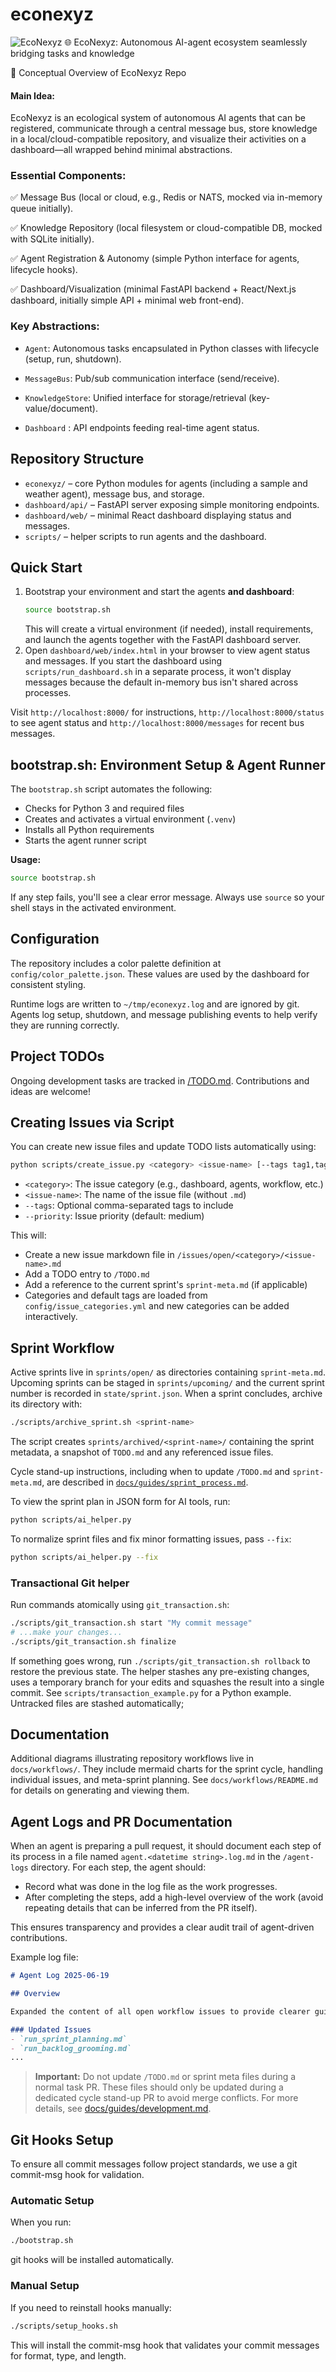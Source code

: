 # econexyz
![EcoNexyz](/img/robo_nexyz.png)
🌐 EcoNexyz: Autonomous AI-agent ecosystem seamlessly bridging tasks and knowledge

🧠 Conceptual Overview of EcoNexyz Repo
#### Main Idea:
EcoNexyz is an ecological system of autonomous AI agents that can be registered, communicate through a central message bus, store knowledge in a local/cloud-compatible repository, and visualize their activities on a dashboard—all wrapped behind minimal abstractions.

### Essential Components:

✅ Message Bus (local or cloud, e.g., Redis or NATS, mocked via in-memory queue initially).

✅ Knowledge Repository (local filesystem or cloud-compatible DB, mocked with SQLite initially).

✅ Agent Registration & Autonomy (simple Python interface for agents, lifecycle hooks).

✅ Dashboard/Visualization (minimal FastAPI backend + React/Next.js dashboard, initially simple API + minimal web front-end).

### Key Abstractions:
- `Agent`: Autonomous tasks encapsulated in Python classes with lifecycle (setup, run, shutdown).

- `MessageBus`: Pub/sub communication interface (send/receive).

- `KnowledgeStore`: Unified interface for storage/retrieval (key-value/document).

- `Dashboard` : API endpoints feeding real-time agent status.


## Repository Structure

- `econexyz/` – core Python modules for agents (including a sample and weather agent), message bus, and storage.
- `dashboard/api/` – FastAPI server exposing simple monitoring endpoints.
- `dashboard/web/` – minimal React dashboard displaying status and messages.
- `scripts/` – helper scripts to run agents and the dashboard.

## Quick Start

1. Bootstrap your environment and start the agents **and dashboard**:
   ```bash
   source bootstrap.sh
   ```
   This will create a virtual environment (if needed), install requirements, and launch the agents together with the FastAPI dashboard server.
2. Open `dashboard/web/index.html` in your browser to view agent status and messages.
   If you start the dashboard using `scripts/run_dashboard.sh` in a separate process,
   it won't display messages because the default in-memory bus isn't shared across
   processes.

Visit `http://localhost:8000/` for instructions, `http://localhost:8000/status` to see agent status and `http://localhost:8000/messages` for recent bus messages.

## bootstrap.sh: Environment Setup & Agent Runner

The `bootstrap.sh` script automates the following:
- Checks for Python 3 and required files
- Creates and activates a virtual environment (`.venv`)
- Installs all Python requirements
- Starts the agent runner script

**Usage:**
```bash
source bootstrap.sh
```

If any step fails, you'll see a clear error message. Always use `source` so your shell stays in the activated environment.

## Configuration

The repository includes a color palette definition at `config/color_palette.json`. These values are used by the dashboard for consistent styling.

Runtime logs are written to `~/tmp/econexyz.log` and are ignored by git. Agents log setup, shutdown, and message publishing events to help verify they are running correctly.

## Project TODOs

Ongoing development tasks are tracked in [/TODO.md](/TODO.md). Contributions and ideas are welcome!

## Creating Issues via Script

You can create new issue files and update TODO lists automatically using:

```bash
python scripts/create_issue.py <category> <issue-name> [--tags tag1,tag2] [--priority level]
```

- `<category>`: The issue category (e.g., dashboard, agents, workflow, etc.)
- `<issue-name>`: The name of the issue file (without `.md`)
 - `--tags`: Optional comma-separated tags to include
 - `--priority`: Issue priority (default: medium)

This will:
- Create a new issue markdown file in `/issues/open/<category>/<issue-name>.md`
- Add a TODO entry to `/TODO.md`
- Add a reference to the current sprint's `sprint-meta.md` (if applicable)
- Categories and default tags are loaded from `config/issue_categories.yml` and
  new categories can be added interactively.

## Sprint Workflow

Active sprints live in `sprints/open/` as directories containing `sprint-meta.md`.
Upcoming sprints can be staged in `sprints/upcoming/` and the current sprint
number is recorded in `state/sprint.json`.
When a sprint concludes, archive its directory with:

```bash
./scripts/archive_sprint.sh <sprint-name>
```

The script creates `sprints/archived/<sprint-name>/` containing the sprint
metadata, a snapshot of `TODO.md` and any referenced issue files.

Cycle stand-up instructions, including when to update `/TODO.md` and
`sprint-meta.md`, are described in
[`docs/guides/sprint_process.md`](docs/guides/sprint_process.md#cycle-stand-up).

To view the sprint plan in JSON form for AI tools, run:

```bash
python scripts/ai_helper.py
```

To normalize sprint files and fix minor formatting issues, pass `--fix`:

```bash
python scripts/ai_helper.py --fix
```

### Transactional Git helper

Run commands atomically using `git_transaction.sh`:

```bash
./scripts/git_transaction.sh start "My commit message"
# ...make your changes...
./scripts/git_transaction.sh finalize
```

If something goes wrong, run `./scripts/git_transaction.sh rollback`
to restore the previous state. The helper stashes any pre-existing
changes, uses a temporary branch for your edits and squashes the
result into a single commit. See `scripts/transaction_example.py` for
a Python example. Untracked files are stashed automatically;

## Documentation

Additional diagrams illustrating repository workflows live in
`docs/workflows/`. They include mermaid charts for the sprint cycle,
handling individual issues, and meta-sprint planning. See
`docs/workflows/README.md` for details on generating and viewing them.

## Agent Logs and PR Documentation

When an agent is preparing a pull request, it should document each step of its process in a file named `agent.<datetime string>.log.md` in the `/agent-logs` directory. For each step, the agent should:

- Record what was done in the log file as the work progresses.
- After completing the steps, add a high-level overview of the work (avoid repeating details that can be inferred from the PR itself).

This ensures transparency and provides a clear audit trail of agent-driven contributions.

Example log file:

```markdown
# Agent Log 2025-06-19

## Overview

Expanded the content of all open workflow issues to provide clearer guidance for future automation. Each issue now includes detailed bullets or design notes suitable for an AI or developer to implement. No issues were closed.

### Updated Issues
- `run_sprint_planning.md`
- `run_backlog_grooming.md`
...
```

> **Important:** Do not update `/TODO.md` or sprint meta files during a normal task PR. These files should only be updated during a dedicated cycle stand-up PR to avoid merge conflicts. For more details, see [docs/guides/development.md](/docs/guides/development.md).

## Git Hooks Setup

To ensure all commit messages follow project standards, we use a git commit-msg hook for validation.

### Automatic Setup

When you run:

```bash
./bootstrap.sh
```

git hooks will be installed automatically.

### Manual Setup

If you need to reinstall hooks manually:

```bash
./scripts/setup_hooks.sh
```

This will install the commit-msg hook that validates your commit messages for format, type, and length.
